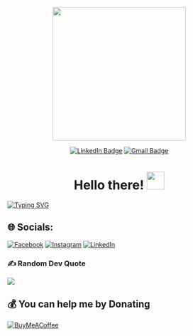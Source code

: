 <p align="center"><img src="https://media1.giphy.com/media/qgQUggAC3Pfv687qPC/giphy.gif" width="300"/></p>

<div id="badges">
    <p align="center">
        <a href="https://www.linkedin.com/in/tasmim-al-tahsin/"><img src="https://img.shields.io/badge/LinkedIn-blue?style=for-the-badge&logo=linkedin&logoColor=white" alt="LinkedIn Badge"></a>
        <a href="mailto:tahsinnitan@gmail.com"><img src="https://img.shields.io/badge/Gmail-D14836?style=for-the-badge&logo=gmail&logoColor=white" alt="Gmail Badge">
        </a>
    </p>
</div>




<h1 align="center">Hello there! <img src="https://media.giphy.com/media/hvRJCLFzcasrR4ia7z/giphy.gif" width="40"></h1>

[![Typing SVG](https://readme-typing-svg.demolab.com?font=Fira+Code&size=25&duration=4000&pause=1000&center=true&vCenter=true&width=600&height=100&lines=Hello%2C+I'm+Tahsin;Welcome+to+my+profile;Always+trying+to+learn+new+things)](https://git.io/typing-svg)


## 🌐 Socials:
[![Facebook](https://img.shields.io/badge/Facebook-%231877F2.svg?logo=Facebook&logoColor=white)](https://facebook.com/ta.tahsin123) [![Instagram](https://img.shields.io/badge/Instagram-%23E4405F.svg?logo=Instagram&logoColor=white)](https://instagram.com/tahsin_niyan25) [![LinkedIn](https://img.shields.io/badge/LinkedIn-%230077B5.svg?logo=linkedin&logoColor=white)](https://linkedin.com/in/tasmim-al-tahsin) 

### ✍️ Random Dev Quote
![](https://quotes-github-readme.vercel.app/api?type=horizontal&theme=radical)

## 💰 You can help me by Donating
  [![BuyMeACoffee](https://img.shields.io/badge/Buy%20Me%20a%20Coffee-ffdd00?style=for-the-badge&logo=buy-me-a-coffee&logoColor=black)](https://buymeacoffee.com/tahsinniyan) 

<!--Profile views-->
<!--
![Profile views](https://gpvc.arturio.dev/kaustubh43)
-->

<!--Profile Stats-->
<!--
[![Top Langs](https://github-readme-stats.vercel.app/api/top-langs/?username=kaustubh43&layout=demo&theme=vision-friendly-dark)](https://github.com/anuraghazra/github-readme-stats)
-->
<!--
### 📈 GitHub activity graph:
[![Kaustubh's github activity graph](https://github-readme-activity-graph.cyclic.app/graph?username=kaustubh43&theme=github-compact)](https://github.com/kaustubh43/github-readme-activity-graph)
-->
